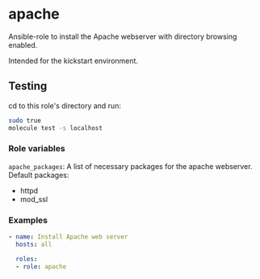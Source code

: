 # apache

Ansible-role to install the Apache webserver with directory browsing enabled.

Intended for the kickstart environment.

## Testing ##

cd to this role's directory and run:

```bash
sudo true
molecule test -s localhost
```


### Role variables

`apache_packages`: A list of necessary packages for the apache webserver. Default packages:

- httpd
- mod\_ssl

### Examples

```yaml
- name: Install Apache web server
  hosts: all

  roles:
  - role: apache
```
